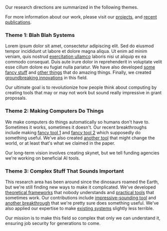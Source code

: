 Our research directions are summarized in the following themes.

For more information about our work, please visit our [projects](/#projects), and [recent publications](#publications).

### Theme 1: Blah Blah Systems

Lorem ipsum dolor sit amet, consectetur adipiscing elit. Sed do
eiusmod tempor incididunt ut labore et dolore magna aliqua. Ut enim
ad minim veniam, quis nostrud [exercitation ullamco](#)
laboris nisi ut aliquip ex ea commodo consequat. Duis aute irure
dolor in reprehenderit in voluptate velit esse cillum dolore eu
fugiat nulla pariatur. We have also developed [some fancy
stuff](#) and [other things](#) that do amazing things.
Finally, we created [groundbreaking innovations](#) in
this field.

Our ultimate goal is to revolutionize how people think about
computing by creating tools that may or may not work but sound
really impressive in grant proposals.

### Theme 2: Making Computers Do Things

We make computers do things automatically so humans don't have to.
Sometimes it works, sometimes it doesn't. Our recent breakthroughs
include making [fancy tool 1](#) and [fancy
tool 2](#) which supposedly do something useful. We've also created
[another tool](#) that might change the world, or at
least that's what we claimed in the paper.

Our long-term vision involves creating skynet, but we tell funding
agencies we're working on beneficial AI tools.

### Theme 3: Complex Stuff That Sounds Important

This research area has been around since the dinosaurs roamed the
Earth, but we're still finding new ways to make it complicated. We've
developed [theoretical frameworks](#) that nobody
understands and [practical tools](#) that sometimes work.
Our contributions include [impressive-sounding tool](#)
and [another breakthrough](#) that we're pretty sure does
something useful. We've also applied our expertise to make
[existing systems](#) slightly less terrible.

Our mission is to make this field so complex that only we can
understand it, ensuring job security for generations to come.